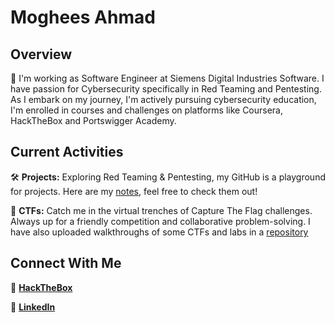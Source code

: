 # Moghees Ahmad

## Overview

🚀 I'm working as Software Engineer at Siemens Digital Industries Software. I have passion for Cybersecurity specifically in Red Teaming and Pentesting. As I embark on my journey, I'm actively pursuing cybersecurity education, I'm enrolled in courses and challenges on platforms like Coursera, HackTheBox and Portswigger Academy.

## Current Activities

🛠️ **Projects:** Exploring Red Teaming & Pentesting, my GitHub is a playground for projects. Here are my [notes](https://moghees-ahmad.gitbook.io/notes), feel free to check them out!

🔭 **CTFs:** Catch me in the virtual trenches of Capture The Flag challenges. Always up for a friendly competition and collaborative problem-solving. I have also uploaded walkthroughs of some CTFs and labs in a [repository](https://github.com/Moghees244/CTF)

## Connect With Me

🔐 **[HackTheBox](https://app.hackthebox.com/profile/1169705)**

🔗 **<a href="https://www.linkedin.com/in/moghees-ahmad-064a94188">LinkedIn</a>**
